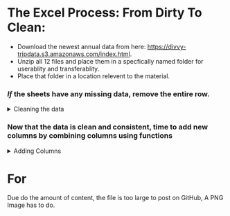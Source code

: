 # The Excel Process: From Dirty To Clean:

* Download the newest annual data from here: https://divvy-tripdata.s3.amazonaws.com/index.html.
* Unzip all 12 files and place them in a specfically named folder for userablity and transferablity.
* Place that folder in a location relevent to the material.


### *If* the sheets have any missing data, remove the entire row.
<details>
<summary>Cleaning the data</summary>
  
*This process is per situation and normally stakeholders are involved with the decison on what to do with empty cells.*

<ol>  
<li>  Select all fields (including column names) by clicking and dragging over all columns OR by clicking the utmost upper-left of the field section of the sheet. Aka above row 1 and to the left of column A.</li>
<li> After selecting all fields hold down CTRL+G a "Go To" window popups > Select "Special" > Click "Blanks". This may take literal minutes to finish running.</li>
  
<li>Once finished scroll down until you see a highlighted cell or chunk of cells. Right click when hovered over one and choose "Delete" then choose "Entire row" (You may get a warning; hit OK). This to will take actual minutes and you sheet may freeze, that's normal.</li>
<li>Sadly, you must do all of these steps twice:weary:.</li>
</ol>
</details>  

### Now that the data is clean and consistent, time to add new columns by combining columns using functions
<details>
<summary>Adding Columns</summary>
</details>  

  
  
# For
Due do the amount of content, the file is too large to post on GitHub, A PNG Image has to do. 
